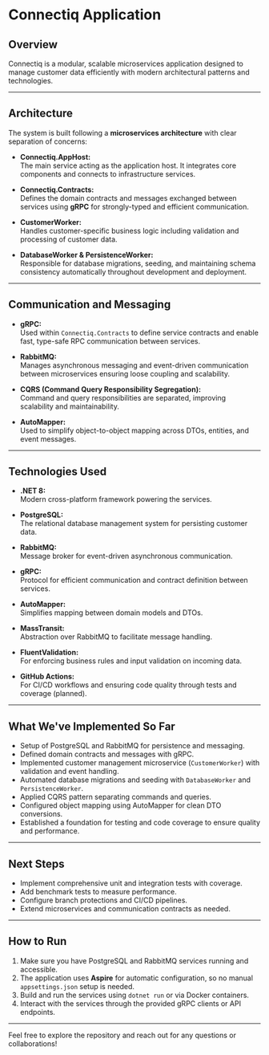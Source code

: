 # Connectiq Application

## Overview

Connectiq is a modular, scalable microservices application designed to manage customer data efficiently with modern architectural patterns and technologies.

---

## Architecture

The system is built following a **microservices architecture** with clear separation of concerns:

- **Connectiq.AppHost:**  
  The main service acting as the application host. It integrates core components and connects to infrastructure services.

- **Connectiq.Contracts:**  
  Defines the domain contracts and messages exchanged between services using **gRPC** for strongly-typed and efficient communication.

- **CustomerWorker:**  
  Handles customer-specific business logic including validation and processing of customer data.

- **DatabaseWorker & PersistenceWorker:**  
  Responsible for database migrations, seeding, and maintaining schema consistency automatically throughout development and deployment.

---

## Communication and Messaging

- **gRPC:**  
  Used within `Connectiq.Contracts` to define service contracts and enable fast, type-safe RPC communication between services.

- **RabbitMQ:**  
  Manages asynchronous messaging and event-driven communication between microservices ensuring loose coupling and scalability.

- **CQRS (Command Query Responsibility Segregation):**  
  Command and query responsibilities are separated, improving scalability and maintainability.

- **AutoMapper:**  
  Used to simplify object-to-object mapping across DTOs, entities, and event messages.

---

## Technologies Used

- **.NET 8:**  
  Modern cross-platform framework powering the services.

- **PostgreSQL:**  
  The relational database management system for persisting customer data.

- **RabbitMQ:**  
  Message broker for event-driven asynchronous communication.

- **gRPC:**  
  Protocol for efficient communication and contract definition between services.

- **AutoMapper:**  
  Simplifies mapping between domain models and DTOs.

- **MassTransit:**  
  Abstraction over RabbitMQ to facilitate message handling.

- **FluentValidation:**  
  For enforcing business rules and input validation on incoming data.

- **GitHub Actions:**  
  For CI/CD workflows and ensuring code quality through tests and coverage (planned).

---

## What We've Implemented So Far

- Setup of PostgreSQL and RabbitMQ for persistence and messaging.
- Defined domain contracts and messages with gRPC.
- Implemented customer management microservice (`CustomerWorker`) with validation and event handling.
- Automated database migrations and seeding with `DatabaseWorker` and `PersistenceWorker`.
- Applied CQRS pattern separating commands and queries.
- Configured object mapping using AutoMapper for clean DTO conversions.
- Established a foundation for testing and code coverage to ensure quality and performance.

---

## Next Steps

- Implement comprehensive unit and integration tests with coverage.
- Add benchmark tests to measure performance.
- Configure branch protections and CI/CD pipelines.
- Extend microservices and communication contracts as needed.

---

## How to Run

1. Make sure you have PostgreSQL and RabbitMQ services running and accessible.
2. The application uses **Aspire** for automatic configuration, so no manual `appsettings.json` setup is needed.
3. Build and run the services using `dotnet run` or via Docker containers.
4. Interact with the services through the provided gRPC clients or API endpoints.

---

Feel free to explore the repository and reach out for any questions or collaborations!

